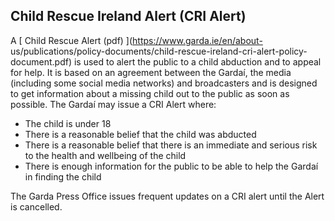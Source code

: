 ##  Child Rescue Ireland Alert (CRI Alert)

A [ Child Rescue Alert (pdf) ](https://www.garda.ie/en/about-
us/publications/policy-documents/child-rescue-ireland-cri-alert-policy-
document.pdf) is used to alert the public to a child abduction and to appeal
for help. It is based on an agreement between the Gardaí, the media (including
some social media networks) and broadcasters and is designed to get
information about a missing child out to the public as soon as possible. The
Gardaí may issue a CRI Alert where:

  * The child is under 18 
  * There is a reasonable belief that the child was abducted 
  * There is a reasonable belief that there is an immediate and serious risk to the health and wellbeing of the child 
  * There is enough information for the public to be able to help the Gardaí in finding the child 

The Garda Press Office issues frequent updates on a CRI alert until the Alert
is cancelled.

